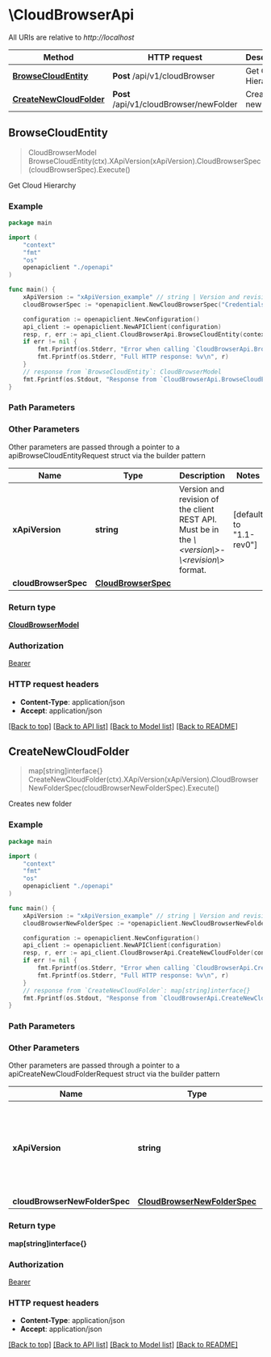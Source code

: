# \CloudBrowserApi

All URIs are relative to *http://localhost*

Method | HTTP request | Description
------------- | ------------- | -------------
[**BrowseCloudEntity**](CloudBrowserApi.md#BrowseCloudEntity) | **Post** /api/v1/cloudBrowser | Get Cloud Hierarchy
[**CreateNewCloudFolder**](CloudBrowserApi.md#CreateNewCloudFolder) | **Post** /api/v1/cloudBrowser/newFolder | Creates new folder



## BrowseCloudEntity

> CloudBrowserModel BrowseCloudEntity(ctx).XApiVersion(xApiVersion).CloudBrowserSpec(cloudBrowserSpec).Execute()

Get Cloud Hierarchy



### Example

```go
package main

import (
    "context"
    "fmt"
    "os"
    openapiclient "./openapi"
)

func main() {
    xApiVersion := "xApiVersion_example" // string | Version and revision of the client REST API. Must be in the *\\<version\\>-\\<revision\\>* format. (default to "1.1-rev0")
    cloudBrowserSpec := *openapiclient.NewCloudBrowserSpec("CredentialsId_example", openapiclient.ECloudServiceType("AzureBlob")) // CloudBrowserSpec |  (optional)

    configuration := openapiclient.NewConfiguration()
    api_client := openapiclient.NewAPIClient(configuration)
    resp, r, err := api_client.CloudBrowserApi.BrowseCloudEntity(context.Background()).XApiVersion(xApiVersion).CloudBrowserSpec(cloudBrowserSpec).Execute()
    if err != nil {
        fmt.Fprintf(os.Stderr, "Error when calling `CloudBrowserApi.BrowseCloudEntity``: %v\n", err)
        fmt.Fprintf(os.Stderr, "Full HTTP response: %v\n", r)
    }
    // response from `BrowseCloudEntity`: CloudBrowserModel
    fmt.Fprintf(os.Stdout, "Response from `CloudBrowserApi.BrowseCloudEntity`: %v\n", resp)
}
```

### Path Parameters



### Other Parameters

Other parameters are passed through a pointer to a apiBrowseCloudEntityRequest struct via the builder pattern


Name | Type | Description  | Notes
------------- | ------------- | ------------- | -------------
 **xApiVersion** | **string** | Version and revision of the client REST API. Must be in the *\\&lt;version\\&gt;-\\&lt;revision\\&gt;* format. | [default to &quot;1.1-rev0&quot;]
 **cloudBrowserSpec** | [**CloudBrowserSpec**](CloudBrowserSpec.md) |  | 

### Return type

[**CloudBrowserModel**](CloudBrowserModel.md)

### Authorization

[Bearer](../README.md#Bearer)

### HTTP request headers

- **Content-Type**: application/json
- **Accept**: application/json

[[Back to top]](#) [[Back to API list]](../README.md#documentation-for-api-endpoints)
[[Back to Model list]](../README.md#documentation-for-models)
[[Back to README]](../README.md)


## CreateNewCloudFolder

> map[string]interface{} CreateNewCloudFolder(ctx).XApiVersion(xApiVersion).CloudBrowserNewFolderSpec(cloudBrowserNewFolderSpec).Execute()

Creates new folder



### Example

```go
package main

import (
    "context"
    "fmt"
    "os"
    openapiclient "./openapi"
)

func main() {
    xApiVersion := "xApiVersion_example" // string | Version and revision of the client REST API. Must be in the *\\<version\\>-\\<revision\\>* format. (default to "1.1-rev0")
    cloudBrowserNewFolderSpec := *openapiclient.NewCloudBrowserNewFolderSpec("CredentialsId_example", openapiclient.ECloudServiceType("AzureBlob"), "NewFolderName_example") // CloudBrowserNewFolderSpec |  (optional)

    configuration := openapiclient.NewConfiguration()
    api_client := openapiclient.NewAPIClient(configuration)
    resp, r, err := api_client.CloudBrowserApi.CreateNewCloudFolder(context.Background()).XApiVersion(xApiVersion).CloudBrowserNewFolderSpec(cloudBrowserNewFolderSpec).Execute()
    if err != nil {
        fmt.Fprintf(os.Stderr, "Error when calling `CloudBrowserApi.CreateNewCloudFolder``: %v\n", err)
        fmt.Fprintf(os.Stderr, "Full HTTP response: %v\n", r)
    }
    // response from `CreateNewCloudFolder`: map[string]interface{}
    fmt.Fprintf(os.Stdout, "Response from `CloudBrowserApi.CreateNewCloudFolder`: %v\n", resp)
}
```

### Path Parameters



### Other Parameters

Other parameters are passed through a pointer to a apiCreateNewCloudFolderRequest struct via the builder pattern


Name | Type | Description  | Notes
------------- | ------------- | ------------- | -------------
 **xApiVersion** | **string** | Version and revision of the client REST API. Must be in the *\\&lt;version\\&gt;-\\&lt;revision\\&gt;* format. | [default to &quot;1.1-rev0&quot;]
 **cloudBrowserNewFolderSpec** | [**CloudBrowserNewFolderSpec**](CloudBrowserNewFolderSpec.md) |  | 

### Return type

**map[string]interface{}**

### Authorization

[Bearer](../README.md#Bearer)

### HTTP request headers

- **Content-Type**: application/json
- **Accept**: application/json

[[Back to top]](#) [[Back to API list]](../README.md#documentation-for-api-endpoints)
[[Back to Model list]](../README.md#documentation-for-models)
[[Back to README]](../README.md)

